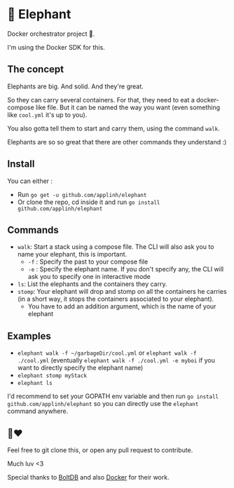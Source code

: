 # 🐘 Elephant
Docker orchestrator project 🐘.

I'm using the Docker SDK for this. 

## The concept

Elephants are big. And solid. And they're great.

So they can carry several containers.
For that, they need to eat a docker-compose like file. But it can be named the way you want (even something like `cool.yml` it's up to you).

You also gotta tell them to start and carry them, using the command `walk`.

Elephants are so so great that there are other commands they understand :)

## Install

You can either :
- Run `go get -u github.com/applinh/elephant`
- Or clone the repo, cd inside it and run `go install github.com/applinh/elephant`

## Commands

- `walk`: Start a stack using a compose file. The CLI will also ask you to name your elephant, this is important.
    - `-f` : Specify the past to your compose file
    - `-e` : Specify the elephant name. If you don't specify any, the CLI will ask you to specify one in interactive mode
- `ls`: List the elephants and the containers they carry.
- `stomp`: Your elephant will drop and stomp on all the containers he carries (in a short way, it stops the containers associated to your elephant).
    - You have to add an addition argument, which is the name of your elephant

## Examples

- `elephant walk -f ~/garbageDir/cool.yml` or `elephant walk -f ./cool.yml` (eventually `elephant walk -f ./cool.yml -e myboi` if you want to directly specify the elephant name)
- `elephant stomp myStack`
- `elephant ls`

I'd recommend to set your GOPATH env variable and then run `go install github.com/applinh/elephant` so you can directly use the `elephant` command anywhere.

## 🐘❤️

Feel free to git clone this, or open any pull request to contribute.

Much luv <3

Special thanks to [BoltDB](https://github.com/boltdb/bolt) and also [Docker](https://pkg.go.dev/github.com/docker/docker) for their work.


